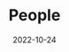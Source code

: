---
title: People
date: 2022-10-24

type: landing

sections:
  - block: people
    content:
      title: Meet the Team
      # Choose which groups/teams of users to display.
      #   Edit `user_groups` in each user's profile to add them to one or more of these groups.
      user_groups:
          - Members
          - Students
          - Visitors
          - Former members
      sort_by: Params.weight
      sort_ascending: true
    design:
      show_interests: false
      show_role: true
      show_social: true
---